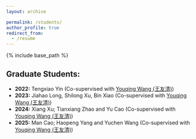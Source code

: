 ```yaml
---
layout: archive

permalink: /students/
author_profile: true
redirect_from:
  - /resume
---
```


{% include base_path %}

## Graduate Students:
- **2022:** Tengxiao Yin (Co-supervised with [Youqing Wang (王友清)](https://cist.buct.edu.cn/2022/0307/c8725a165375/page.htm))
- **2023:** Jiahao Long, Shilong Xu, Bin Xiao (Co-supervised with [Youqing Wang (王友清)](https://cist.buct.edu.cn/2022/0307/c8725a165375/page.htm))
- **2024:** Xiang Xu; Tianxiang Zhao and Yu Cao (Co-supervised with [Youqing Wang (王友清)](https://cist.buct.edu.cn/2022/0307/c8725a165375/page.htm))
- **2025:** Man Cao; Haopeng Yang and Yuchen Wang (Co-supervised with [Youqing Wang (王友清)](https://cist.buct.edu.cn/2022/0307/c8725a165375/page.htm))    
